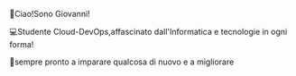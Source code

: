 👋Ciao!Sono Giovanni!

💻Studente Cloud-DevOps,affascinato dall'Informatica e tecnologie in ogni forma!

📌sempre pronto a imparare qualcosa di nuovo e a migliorare

 
